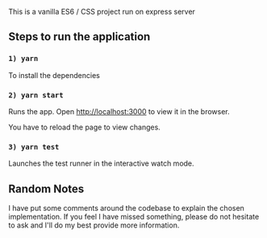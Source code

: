 This is a vanilla ES6 / CSS project run on express server

## Steps to run the application

### `1) yarn`

To install the dependencies

### `2) yarn start`

Runs the app.
Open [http://localhost:3000](http://localhost:3000) to view it in the browser.

You have to reload the page to view changes.

### `3) yarn test`

Launches the test runner in the interactive watch mode.

## Random Notes


I have put some comments around the codebase to explain the chosen implementation. If you feel I have missed something, please do not hesitate to ask and I'll do my best provide more information.
